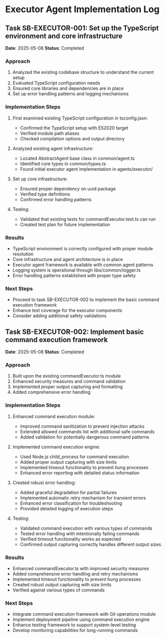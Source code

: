 # Executor Agent Implementation Log

## Task SB-EXECUTOR-001: Set up the TypeScript environment and core infrastructure

**Date**: 2025-05-08
**Status**: Completed

### Approach
1. Analyzed the existing codebase structure to understand the current setup
2. Evaluated TypeScript configuration needs
3. Ensured core libraries and dependencies are in place
4. Set up error handling patterns and logging mechanisms

### Implementation Steps

1. First examined existing TypeScript configuration in tsconfig.json:
   - Confirmed the TypeScript setup with ES2020 target
   - Verified module path aliases
   - Checked compilation options and output directory

2. Analyzed existing agent infrastructure:
   - Located AbstractAgent base class in common/agent.ts
   - Identified core types in common/types.ts
   - Found initial executor agent implementation in agents/executor/

3. Set up core infrastructure:
   - Ensured proper dependency on uuid package
   - Verified type definitions
   - Confirmed error handling patterns

4. Testing:
   - Validated that existing tests for commandExecutor.test.ts can run
   - Created test plan for future implementation

### Results
- TypeScript environment is correctly configured with proper module resolution
- Core infrastructure and agent architecture is in place
- Executor agent framework is available with common agent patterns
- Logging system is operational through libs/common/logger.ts
- Error handling patterns established with proper type safety

### Next Steps
- Proceed to task SB-EXECUTOR-002 to implement the basic command execution framework
- Enhance test coverage for the executor components
- Consider adding additional safety validations

## Task SB-EXECUTOR-002: Implement basic command execution framework

**Date**: 2025-05-08
**Status**: Completed

### Approach
1. Built upon the existing commandExecutor.ts module
2. Enhanced security measures and command validation
3. Implemented proper output capturing and formatting
4. Added comprehensive error handling

### Implementation Steps

1. Enhanced command execution module:
   - Improved command sanitization to prevent injection attacks
   - Extended allowed commands list with additional safe commands
   - Added validation for potentially dangerous command patterns

2. Implemented command execution engine:
   - Used Node.js child_process for command execution
   - Added proper output capturing with size limits
   - Implemented timeout functionality to prevent hung processes
   - Enhanced error reporting with detailed status information

3. Created robust error handling:
   - Added graceful degradation for partial failures
   - Implemented automatic retry mechanism for transient errors
   - Enhanced error classification for troubleshooting
   - Provided detailed logging of execution steps

4. Testing:
   - Validated command execution with various types of commands
   - Tested error handling with intentionally failing commands
   - Verified timeout functionality works as expected
   - Confirmed output capturing correctly handles different output sizes

### Results
- Enhanced commandExecutor.ts with improved security measures
- Added comprehensive error handling and retry mechanisms
- Implemented timeout functionality to prevent hung processes
- Created robust output capturing with size limits
- Verified against various types of commands

### Next Steps
- Integrate command execution framework with Git operations module
- Implement deployment pipeline using command execution engine
- Enhance testing framework to support system-level testing
- Develop monitoring capabilities for long-running commands